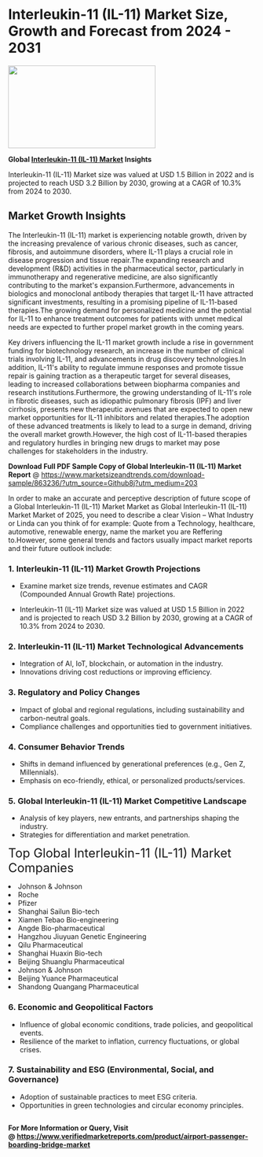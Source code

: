 <H1>Interleukin-11 (IL-11) Market Size, Growth and Forecast from 2024 - 2031</H1><img class="aligncenter size-medium wp-image-584254" src="https://thirdeyenews.in/wp-content/uploads/2024/09/Global-Market-Research-300x168.jpeg" alt="" width="300" height="168" /><p><strong>Global&nbsp;<a href="https://www.marketsizeandtrends.com/download-sample/863236/?utm_source=Github8j?utm_medium=203">Interleukin-11 (IL-11) Market</a> Insights</strong></p><p>Interleukin-11 (IL-11) Market size was valued at USD 1.5 Billion in 2022 and is projected to reach USD 3.2 Billion by 2030, growing at a CAGR of 10.3% from 2024 to 2030.</p><p><h2>Market Growth Insights</h2> <p>The Interleukin-11 (IL-11) market is experiencing notable growth, driven by the increasing prevalence of various chronic diseases, such as cancer, fibrosis, and autoimmune disorders, where IL-11 plays a crucial role in disease progression and tissue repair.The expanding research and development (R&D) activities in the pharmaceutical sector, particularly in immunotherapy and regenerative medicine, are also significantly contributing to the market's expansion.Furthermore, advancements in biologics and monoclonal antibody therapies that target IL-11 have attracted significant investments, resulting in a promising pipeline of IL-11-based therapies.The growing demand for personalized medicine and the potential for IL-11 to enhance treatment outcomes for patients with unmet medical needs are expected to further propel market growth in the coming years.</p> <p>Key drivers influencing the IL-11 market growth include a rise in government funding for biotechnology research, an increase in the number of clinical trials involving IL-11, and advancements in drug discovery technologies.In addition, IL-11's ability to regulate immune responses and promote tissue repair is gaining traction as a therapeutic target for several diseases, leading to increased collaborations between biopharma companies and research institutions.Furthermore, the growing understanding of IL-11's role in fibrotic diseases, such as idiopathic pulmonary fibrosis (IPF) and liver cirrhosis, presents new therapeutic avenues that are expected to open new market opportunities for IL-11 inhibitors and related therapies.The adoption of these advanced treatments is likely to lead to a surge in demand, driving the overall market growth.However, the high cost of IL-11-based therapies and regulatory hurdles in bringing new drugs to market may pose challenges for stakeholders in the industry.</p> <p><span class=""><strong>Download Full PDF Sample Copy of Global Interleukin-11 (IL-11) Market Report</strong> @ <a href="https://www.marketsizeandtrends.com/download-sample/863236/?utm_source=Github8j?utm_medium=203" target="_blank">https://www.marketsizeandtrends.com/download-sample/863236/?utm_source=Github8j?utm_medium=203</a></span></p><p>In order to make an accurate and perceptive description of future scope of a Global&nbsp;Interleukin-11 (IL-11) Market Market as Global&nbsp;Interleukin-11 (IL-11) Market Market of 2025, you need to describe a clear Vision &ndash; What Industry or Linda can you think of for example: Quote from a Technology, healthcare, automotive, renewable energy, name the market you are Reffering to.However, some general trends and factors usually impact market reports and their future outlook include:</p><h3>1.&nbsp;<strong>Interleukin-11 (IL-11) Market Growth Projections</strong></h3><ul><li>Examine market size trends, revenue estimates and CAGR (Compounded Annual Growth Rate) projections.</li><li><p>Interleukin-11 (IL-11) Market size was valued at USD 1.5 Billion in 2022 and is projected to reach USD 3.2 Billion by 2030, growing at a CAGR of 10.3% from 2024 to 2030.</p></li></ul><h3>2.&nbsp;<strong>Interleukin-11 (IL-11) Market Technological Advancements</strong></h3><ul><li>Integration of AI, IoT, blockchain, or automation in the industry.</li><li>Innovations driving cost reductions or improving efficiency.</li></ul><h3>3.&nbsp;<strong>Regulatory and Policy Changes</strong></h3><ul><li>Impact of global and regional regulations, including sustainability and carbon-neutral goals.</li><li>Compliance challenges and opportunities tied to government initiatives.</li></ul><h3>4.&nbsp;<strong>Consumer Behavior Trends</strong></h3><ul><li>Shifts in demand influenced by generational preferences (e.g., Gen Z, Millennials).</li><li>Emphasis on eco-friendly, ethical, or personalized products/services.</li></ul><h3>5.&nbsp;<strong>Global Interleukin-11 (IL-11) Market Competitive Landscape</strong></h3><ul><li>Analysis of key players, new entrants, and partnerships shaping the industry.</li><li>Strategies for differentiation and market penetration.</li></ul><p data-pm-slice="1 1 []"><span style="color: inherit; font-family: inherit; font-size: 25px;">Top Global Interleukin-11 (IL-11) Market Companies</span></p><div class="" data-test-id=""><p><li>Johnson & Johnson</li><li> Roche</li><li> Pfizer</li><li> Shanghai Sailun Bio-tech</li><li> Xiamen Tebao Bio-engineering</li><li> Angde Bio-pharmaceutical</li><li> Hangzhou Jiuyuan Genetic Engineering</li><li> Qilu Pharmaceutical</li><li> Shanghai Huaxin Bio-tech</li><li> Beijing Shuanglu Pharmaceutical</li><li> Johnson & Johnson</li><li> Beijing Yuance Pharmaceutical</li><li> Shandong Quangang Pharmaceutical</li></p></div><h3>6.&nbsp;<strong>Economic and Geopolitical Factors</strong></h3><ul><li>Influence of global economic conditions, trade policies, and geopolitical events.</li><li>Resilience of the market to inflation, currency fluctuations, or global crises.</li></ul><h3>7.&nbsp;<strong>Sustainability and ESG (Environmental, Social, and Governance)</strong></h3><ul><li>Adoption of sustainable practices to meet ESG criteria.</li><li>Opportunities in green technologies and circular economy principles.</li></ul><h2><strong style="font-size: 14px;">For More Information or Query, Visit @&nbsp;</strong><a style="background-color: #ffffff; font-size: 14px;" href="https://www.marketsizeandtrends.com/report/interleukin-11-il-11-market/" target="_blank">https://www.verifiedmarketreports.com/product/airport-passenger-boarding-bridge-market</a></h2>